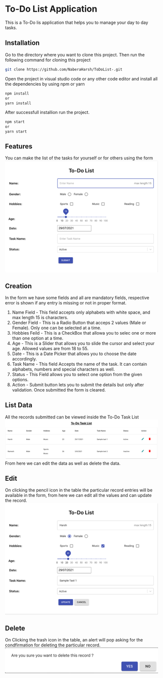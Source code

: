 # To-Do List Application

This is a To-Do lis application that helps you to manage your day to day tasks.

## Installation

Go to the directory where you want to clone this project. Then run the following command for cloning this project
```bash
git clone https://github.com/NaberaHarsh/ToDoList-.git
```
Open the project in visual studio code or any other code editor and install all the dependencies by using npm or yarn
```
npm install
or
yarn install
```
After successfull installion run the project.
```
npm start
or
yarn start
```

## Features
You can make the list of the tasks for yourself or for others using the form 
![Form Image](https://github.com/NaberaHarsh/ToDoList-/blob/master/public/assets/images/formImage.png?raw=true)

## Creation 
In the form we have some fields and all are mandatory fields, respective error is shown if any entry is missing or not in proper format.
1. Name Field - This field accepts only alphabets with white space, and max length 15 is characters.
2. Gender Field - This is a Radio Button that acceps 2 values (Male or Female). Only one can be selected at a time.
3. Hobbies Feild - This is a CheckBox that allowa you to selec one or more than one option at a time.
4. Age - This is a Slider that allows you to slide the cursor and select your age. Allowed values are from 18 to 55.
5. Date - This is a Date Picker that allows you to choose the date accordingly.
6. Task Name  - This field Accepts the name of the task. It can contain alphabets, numbers and special characters as well.
7. Status - This Field allows you to select one option from the given options. 
8. Action - Submit button lets you to submit the details but only after validation. Once submitted the form is cleared.

## List Data
All the records submitted can be viewed inside the To-Do Task List ![Table Image](https://github.com/NaberaHarsh/ToDoList-/blob/master/public/assets/images/tableImage.png)
From here we can edit the data as well as delete the data.

## Edit
On clicking the pencil icon in the table the particular record entries will be available in the form, from here we can edit all the values and can update the record.
![Edit Image](https://github.com/NaberaHarsh/ToDoList-/blob/master/public/assets/images/editImage.png)

## Delete
On Clicking the trash icon in the table, an alert will pop asking for the condfirmation for deleting the particular record.
![Delete Image](https://github.com/NaberaHarsh/ToDoList-/blob/master/public/assets/images/deleteImage.png)


